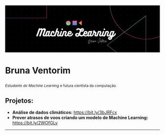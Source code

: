 

<p align="center">
  <img src="https://raw.githubusercontent.com/brunavent/template_temp/master/MACHINE%20LEARNING%20(1).png">
</p>

# Bruna Ventorim
<sub>*Estudante de Machine Learning* e futura cientista da computação.</sub>

## Projetos:

* **Análise de dados climáticos:** https://bit.ly/3bJRFcx
* **Prever atrasos de voos criando um modelo de Machine Learning:** https://bit.ly/2WOfGLv

---




